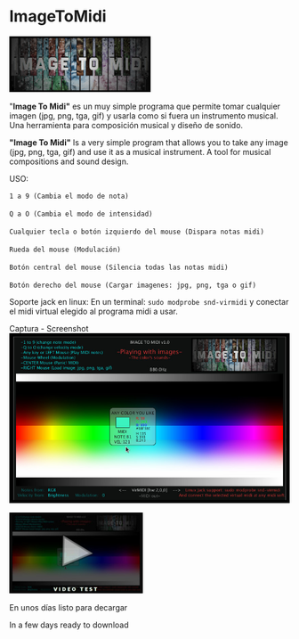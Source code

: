 # ImageToMidi

![](https://github.com/eLeDeTe-LoDeTanda/ImageToMidi/blob/master/data/imagetomidi_logo.png)

"**Image To Midi"** es un muy simple programa que permite tomar cualquier imagen (jpg, png, tga, gif) y usarla como si fuera un instrumento musical. Una herramienta para composición musical y diseño de sonido.

**"Image To Midi"** Is a very simple program that allows you to take any image (jpg, png, tga, gif) and use it as a musical instrument. A tool for musical compositions and sound design.

USO:

```
1 a 9 (Cambia el modo de nota)

Q a O (Cambia el modo de intensidad)

Cualquier tecla o botón izquierdo del mouse (Dispara notas midi)

Rueda del mouse (Modulación)

Botón central del mouse (Silencia todas las notas midi)

Botón derecho del mouse (Cargar imagenes: jpg, png, tga o gif)
```

Soporte jack en linux: 
En un terminal: ` sudo modprobe snd-virmidi ` y conectar el midi virtual elegido al programa midi a usar.


Captura - Screenshot
![](https://github.com/eLeDeTe-LoDeTanda/ImageToMidi/blob/master/ImageToMidi-Screenshot.jpg)

[![Video Test1](https://github.com/eLeDeTe-LoDeTanda/ImageToMidi/blob/master/videotest.jpg)](https://www.youtube.com/playlist?list=PLEpIvBicaTn5QSKpHWgmCXEr50D0Ed6fJ)


En unos días listo para decargar

In a few days ready to download
